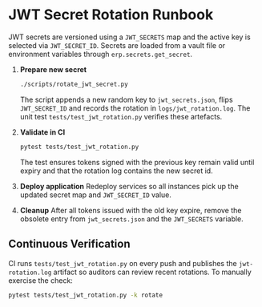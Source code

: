 # JWT Secret Rotation Runbook

JWT secrets are versioned using a `JWT_SECRETS` map and the active key is
selected via `JWT_SECRET_ID`.  Secrets are loaded from a vault file or
environment variables through `erp.secrets.get_secret`.

1. **Prepare new secret**
   ```bash
   ./scripts/rotate_jwt_secret.py
   ```
   The script appends a new random key to `jwt_secrets.json`, flips
   `JWT_SECRET_ID` and records the rotation in `logs/jwt_rotation.log`.
   The unit test `tests/test_jwt_rotation.py` verifies these artefacts.

2. **Validate in CI**
   ```bash
   pytest tests/test_jwt_rotation.py
   ```
   The test ensures tokens signed with the previous key remain valid until
   expiry and that the rotation log contains the new secret id.

3. **Deploy application**
   Redeploy services so all instances pick up the updated secret map and
   `JWT_SECRET_ID` value.

4. **Cleanup**
   After all tokens issued with the old key expire, remove the obsolete
   entry from `jwt_secrets.json` and the `JWT_SECRETS` variable.

## Continuous Verification

CI runs `tests/test_jwt_rotation.py` on every push and publishes the
`jwt-rotation.log` artifact so auditors can review recent rotations. To
manually exercise the check:

```bash
pytest tests/test_jwt_rotation.py -k rotate
```
